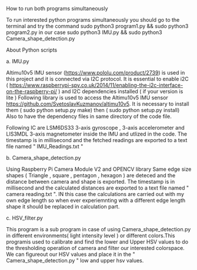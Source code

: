 How to run both programs simultaneously

To run interested python programs simultaneously you should go to the terminal and try the command 
sudo python3 program1.py && sudo python3 program2.py
in our case 
sudo python3 IMU.py && sudo python3 Camera_shape_detection.py




About Python scripts 

a.  IMU.py

Altimu10v5 IMU sensor (https://www.pololu.com/product/2739) is used in this project and it is connected via I2C protocol. 
It is essential to enable i2C ( https://www.raspberrypi-spy.co.uk/2014/11/enabling-the-i2c-interface-on-the-raspberry-pi/ )
and I2C dependencies installed ( if your version is lite )
Following library is used to access the Altimu10v5 IMU sensor https://github.com/SvetoslavKuzmanov/altimu10v5.
It is necessary to install them ( sudo python setup.py make) then ( sudo python setup.py install)
Also to have the dependency files in same directory of the code file.

Following IC are LSM6DS33 3-axis gyroscope , 3-axis accelerometer and LIS3MDL 3-axis magnetometer inside the IMU and utlized in the code.
The timestamp is in millisecond and the fetched readings are exported to a text file named " IMU_Readings.txt "



b. Camera_shape_detection.py

Using Raspberry Pi Camera Module V2 and OPENCV library 
Same edge size shapes ( Triangle , square , pentagon , hexagon ) are deteced and the distance between camera and shape is exported.
The timestamp is in millisecond and the calculated distances are exported to a text file named " camera reading.txt ".
IN this case the calculations are carried out with my own edge length so when ever experiemnting with a different edge length shape it should be replaced in calculation part. 


c.  HSV_filter.py

This program is a sub program in case of using Camera_shape_detection.py in different environments( light intensity level ) or different colors.This programis used to calibrate and find the lower and Upper HSV values to do the thresholding operation of camera and filter our interested colorspace. We can figureout our HSV values and place it in the " Camera_shape_detection.py " low and upper  hsv values.

